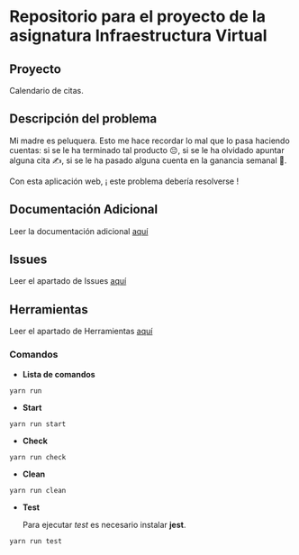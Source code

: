 # Repositorio para el proyecto de la asignatura Infraestructura Virtual
## Proyecto
Calendario de citas.
## Descripción del problema
Mi madre es peluquera. Esto me hace recordar lo mal que lo pasa haciendo cuentas: si se le ha terminado tal producto :pensive:, si se le ha olvidado apuntar alguna cita :writing_hand:, si se le ha pasado alguna cuenta en la ganancia semanal :open_book:.

Con esta aplicación web, ¡ este problema debería resolverse !
## Documentación Adicional
Leer la documentación adicional [aquí](./docs/Objetivo-0/CONFIGURACION.md)
## Issues
Leer el apartado de Issues [aquí](./docs/Objetivo-1/ISSUES.md)
## Herramientas
Leer el apartado de Herramientas [aquí](./docs/Objetivo-3/HERRAMIENTAS.md) 
### Comandos
- **Lista de comandos**
```
yarn run
```

- **Start**
```
yarn run start
```

- **Check**
```
yarn run check
```

- **Clean**
```
yarn run clean
```

- **Test**

  Para ejecutar *test* es necesario instalar **jest**.
```
yarn run test
```
